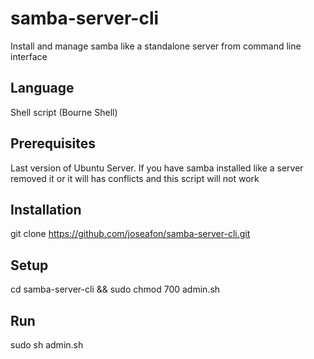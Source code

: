 # samba-server-cli
Install and manage samba like a standalone server from command line interface

## Language
Shell script (Bourne Shell)

## Prerequisites
Last version of Ubuntu Server.
If you have samba installed like a server removed it or it will has conflicts and this script will not work

## Installation
git clone https://github.com/joseafon/samba-server-cli.git

## Setup
cd samba-server-cli && sudo chmod 700 admin.sh

## Run
sudo sh admin.sh
